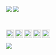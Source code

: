 <img align="left" src="https://github-readme-stats.vercel.app/api?username=killed&show_icons=true&hide_border=true&theme=midnight-purple" />
<img align="left" src="https://github-readme-stats.vercel.app/api/top-langs/?username=killed&hide_border=true&theme=midnight-purple" />

<br />
<br />
<br />

[<img align="left" alt="Steam" width="22px" src="https://cdn.jsdelivr.net/npm/simple-icons@v3/icons/steam.svg" />][steam]
[<img align="left" alt="LastFM" width="22px" src="https://cdn.jsdelivr.net/npm/simple-icons@v3/icons/last-dot-fm.svg" />][lastfm]
[<img align="left" alt="Twitter" width="22px" src="https://cdn.jsdelivr.net/npm/simple-icons@v3/icons/twitter.svg" />][twitter]
[<img align="left" alt="Instagram" width="22px" src="https://cdn.jsdelivr.net/npm/simple-icons@v3/icons/instagram.svg" />][instagram]
[<img alin="left" alt="Discord" width="22px" src="https://cdn.jsdelivr.net/npm/simple-icons@v3/icons/discord.svg" />][discord]


[discord]: https://discordapp.com/users/158689231173058560
[instagram]: https://instagram.com/havent
[steam]: https://steamcommunity.com/id/stretching
[twitter]: https://twitter.com/lobby
[lastfm]: https://www.last.fm/user/js

![](https://komarev.com/ghpvc/?username=killed&color=blueviolet)
